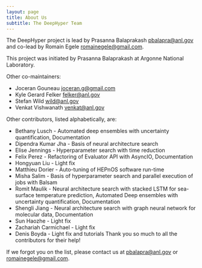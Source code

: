 ```yaml
---
layout: page
title: About Us
subtitle: The DeepHyper Team
---
```


The DeepHyper project is lead by Prasanna Balaprakash <pbalapra@anl.gov> and co-lead by Romain Egele <romainegele@gmail.com>.

This project was initiated by Prasanna Balaprakash at Argonne National Laboratory.

Other co-maintainers:
- Joceran Gouneau <joceran.g@gmail.com>
- Kyle Gerard Felker <felker@anl.gov>
- Stefan Wild <wild@anl.gov>
- Venkat Vishwanath <venkat@anl.gov>

Other contributors, listed alphabetically, are:
- Bethany Lusch - Automated deep ensembles with uncertainty quantification, Documentation
- Dipendra Kumar Jha - Basis of neural architecture search
- Elise Jennings - Hyperparameter search with time reduction
- Felix Perez - Refactoring of Evaluator API with AsyncIO, Documentation
- Hongyuan Liu - Light fix
- Matthieu Dorier - Auto-tuning of HEPnOS software run-time
- Misha Salim - Basis of hyperparameter search and parallel execution of jobs with Balsam
- Romit Maulik - Neural architecture search with stacked LSTM for sea-surface temperature prediction, Automated Deep ensembles with uncertainty quantification, Documentation
- Shengli Jiang - Neural architecture search with graph neural network for molecular data, Documentation
- Sun Haozhe - Light fix
- Zachariah Carmichael - Light fix
- Denis Boyda - Light fix and tutorials
Thank you so much to all the contributors for their help!

If we forgot you on the list, please contact us at <pbalapra@anl.gov> or <romainegele@gmail.com>.